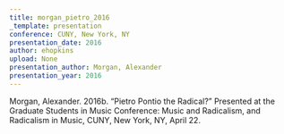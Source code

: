 ```yaml
---
title: morgan_pietro_2016
_template: presentation
conference: CUNY, New York, NY
presentation_date: 2016
author: ehopkins
upload: None
presentation_author: Morgan, Alexander
presentation_year: 2016
---
```

Morgan, Alexander. 2016b. “Pietro Pontio the Radical?” Presented at the Graduate Students in Music Conference: Music and Radicalism, and Radicalism in Music, CUNY, New York, NY, April 22.